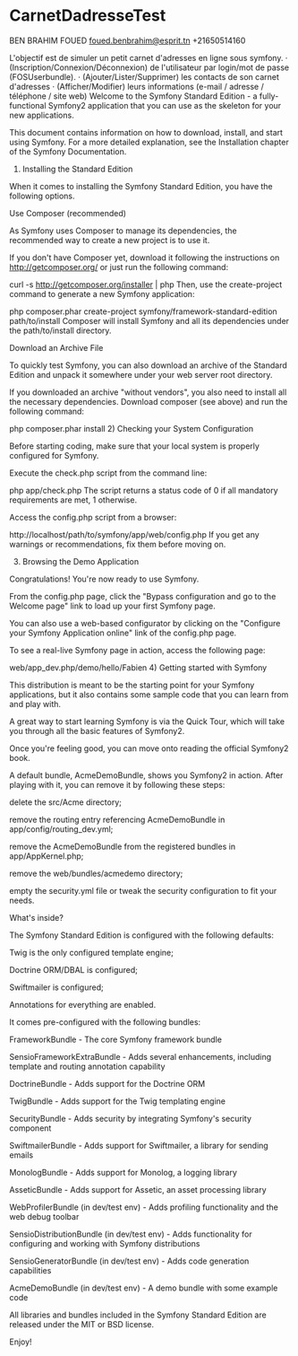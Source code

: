# CarnetDadresseTest
BEN BRAHIM FOUED 
foued.benbrahim@esprit.tn
+21650514160

L'objectif est de simuler un petit carnet d'adresses en ligne sous symfony.
· (Inscription/Connexion/Déconnexion) de l'utilisateur par login/mot de passe (FOSUserbundle).
·  (Ajouter/Lister/Supprimer) les contacts de son carnet d'adresses 
·  (Afficher/Modifier) leurs informations (e-mail / adresse / téléphone / site web)
Welcome to the Symfony Standard Edition - a fully-functional Symfony2 application that you can use as the skeleton for your new applications.

This document contains information on how to download, install, and start using Symfony. For a more detailed explanation, see the Installation chapter of the Symfony Documentation.

1) Installing the Standard Edition

When it comes to installing the Symfony Standard Edition, you have the following options.

Use Composer (recommended)

As Symfony uses Composer to manage its dependencies, the recommended way to create a new project is to use it.

If you don't have Composer yet, download it following the instructions on http://getcomposer.org/ or just run the following command:

curl -s http://getcomposer.org/installer | php
Then, use the create-project command to generate a new Symfony application:

php composer.phar create-project symfony/framework-standard-edition path/to/install
Composer will install Symfony and all its dependencies under the path/to/install directory.

Download an Archive File

To quickly test Symfony, you can also download an archive of the Standard Edition and unpack it somewhere under your web server root directory.

If you downloaded an archive "without vendors", you also need to install all the necessary dependencies. Download composer (see above) and run the following command:

php composer.phar install
2) Checking your System Configuration

Before starting coding, make sure that your local system is properly configured for Symfony.

Execute the check.php script from the command line:

php app/check.php
The script returns a status code of 0 if all mandatory requirements are met, 1 otherwise.

Access the config.php script from a browser:

http://localhost/path/to/symfony/app/web/config.php
If you get any warnings or recommendations, fix them before moving on.

3) Browsing the Demo Application

Congratulations! You're now ready to use Symfony.

From the config.php page, click the "Bypass configuration and go to the Welcome page" link to load up your first Symfony page.

You can also use a web-based configurator by clicking on the "Configure your Symfony Application online" link of the config.php page.

To see a real-live Symfony page in action, access the following page:

web/app_dev.php/demo/hello/Fabien
4) Getting started with Symfony

This distribution is meant to be the starting point for your Symfony applications, but it also contains some sample code that you can learn from and play with.

A great way to start learning Symfony is via the Quick Tour, which will take you through all the basic features of Symfony2.

Once you're feeling good, you can move onto reading the official Symfony2 book.

A default bundle, AcmeDemoBundle, shows you Symfony2 in action. After playing with it, you can remove it by following these steps:

delete the src/Acme directory;

remove the routing entry referencing AcmeDemoBundle in app/config/routing_dev.yml;

remove the AcmeDemoBundle from the registered bundles in app/AppKernel.php;

remove the web/bundles/acmedemo directory;

empty the security.yml file or tweak the security configuration to fit your needs.

What's inside?

The Symfony Standard Edition is configured with the following defaults:

Twig is the only configured template engine;

Doctrine ORM/DBAL is configured;

Swiftmailer is configured;

Annotations for everything are enabled.

It comes pre-configured with the following bundles:

FrameworkBundle - The core Symfony framework bundle

SensioFrameworkExtraBundle - Adds several enhancements, including template and routing annotation capability

DoctrineBundle - Adds support for the Doctrine ORM

TwigBundle - Adds support for the Twig templating engine

SecurityBundle - Adds security by integrating Symfony's security component

SwiftmailerBundle - Adds support for Swiftmailer, a library for sending emails

MonologBundle - Adds support for Monolog, a logging library

AsseticBundle - Adds support for Assetic, an asset processing library

WebProfilerBundle (in dev/test env) - Adds profiling functionality and the web debug toolbar

SensioDistributionBundle (in dev/test env) - Adds functionality for configuring and working with Symfony distributions

SensioGeneratorBundle (in dev/test env) - Adds code generation capabilities

AcmeDemoBundle (in dev/test env) - A demo bundle with some example code

All libraries and bundles included in the Symfony Standard Edition are released under the MIT or BSD license.

Enjoy!



